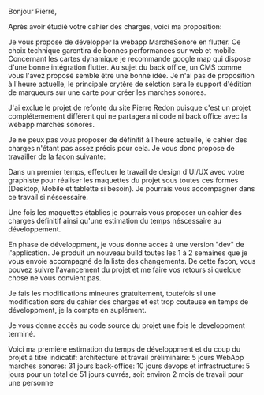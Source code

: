 Bonjour Pierre,

Après avoir étudié votre cahier des charges, voici ma proposition:

Je vous propose de développer la webapp MarcheSonore en flutter. Ce choix technique garentira de bonnes performances sur web et mobile.
Concernant les cartes dynamique je recommande google map qui dispose d'une bonne intégration flutter.
Au sujet du back office, un CMS comme vous l'avez proposé semble être une bonne idée. Je n'ai pas de proposition à l'heure actuelle, le principale crytère de sélction sera le support d'édition de marqueurs sur une carte pour créer les marches sonores.

J'ai exclue le projet de refonte du site Pierre Redon puisque c'est un projet complétemement différent qui ne partagera ni code ni back office avec la webapp marches sonores.

Je ne peux pas vous proposer de définitif à l'heure actuelle, le cahier des charges n'étant pas assez précis pour cela. Je vous donc propose de travailler de la facon suivante:

Dans un premier temps, effectuer le travail de design d'UI/UX avec votre graphiste pour réaliser les maquettes du projet sous toutes ces formes (Desktop, Mobile et tablette si besoin). Je pourrais vous accompagner dans ce travail si néscessaire.

Une fois les maquettes établies je pourrais vous proposer un cahier des charges définitif ainsi qu'une estimation du temps néscessaire au développement.

En phase de développment, je vous donne accès à une version "dev" de l'application. Je produit un nouveau build toutes les 1 à 2 semaines que je vous envoie accompagné de la liste des changements. De cette facon, vous pouvez suivre l'avancement du projet et me faire vos retours si quelque chose ne vous convient pas.

Je fais les modifications mineures gratuitement, toutefois si une modification sors du cahier des charges et est trop couteuse en temps de développment, je la compte en suplément.

Je vous donne accès au code source du projet une fois le developpment terminé.

Voici ma première estimation du temps de développment et du coup du projet à titre indicatif:
architecture et travail préliminaire: 5 jours
WebApp marches sonores: 31 jours
back-office: 10 jours
devops et infrastructure: 5 jours
pour un total de 51 jours ouvrés, soit environ 2 mois de travail pour une personne
